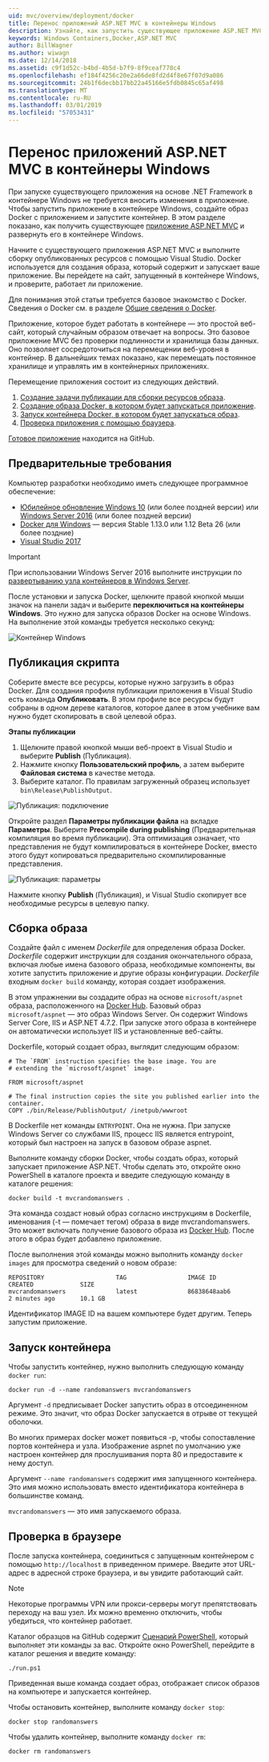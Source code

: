 ```yaml
---
uid: mvc/overview/deployment/docker
title: Перенос приложений ASP.NET MVC в контейнеры Windows
description: Узнайте, как запустить существующее приложение ASP.NET MVC в контейнере Windows Docker
keywords: Windows Containers,Docker,ASP.NET MVC
author: BillWagner
ms.author: wiwagn
ms.date: 12/14/2018
ms.assetid: c9f1d52c-b4bd-4b5d-b7f9-8f9ceaf778c4
ms.openlocfilehash: ef184f4256c20e2a66de8fd2d4f8e67f07d9a086
ms.sourcegitcommit: 24b1f6decbb17bb22a45166e5fdb0845c65af498
ms.translationtype: MT
ms.contentlocale: ru-RU
ms.lasthandoff: 03/01/2019
ms.locfileid: "57053431"
---
```

# <a name="migrating-aspnet-mvc-applications-to-windows-containers"></a>Перенос приложений ASP.NET MVC в контейнеры Windows

При запуске существующего приложения на основе .NET Framework в контейнере Windows не требуется вносить изменения в приложение. Чтобы запустить приложение в контейнере Windows, создайте образ Docker с приложением и запустите контейнер. В этом разделе показано, как получить существующее [приложение ASP.NET MVC](http://www.asp.net/mvc) и развернуть его в контейнере Windows.

Начните с существующего приложения ASP.NET MVC и выполните сборку опубликованных ресурсов с помощью Visual Studio. Docker используется для создания образа, который содержит и запускает ваше приложение. Вы перейдете на сайт, запущенный в контейнере Windows, и проверите, работает ли приложение.

Для понимания этой статьи требуется базовое знакомство с Docker. Сведения о Docker см. в разделе [Общие сведения о Docker](https://docs.docker.com/engine/understanding-docker/).

Приложение, которое будет работать в контейнере — это простой веб-сайт, который случайным образом отвечает на вопросы. Это базовое приложение MVC без проверки подлинности и хранилища базы данных. Оно позволяет сосредоточиться на перемещении веб-уровня в контейнер. В дальнейших темах показано, как перемещать постоянное хранилище и управлять им в контейнерных приложениях.

Перемещение приложения состоит из следующих действий.

1. [Создание задачи публикации для сборки ресурсов образа](#publish-script).
1. [Создание образа Docker, в котором будет запускаться приложение](#build-the-image).
1. [Запуск контейнера Docker, в котором будет запускаться образ](#start-a-container).
1. [Проверка приложения с помощью браузера](#verify-in-the-browser).

[Готовое приложение](https://github.com/dotnet/samples/tree/master/framework/docker/MVCRandomAnswerGenerator) находится на GitHub.

## <a name="prerequisites"></a>Предварительные требования

Компьютер разработки необходимо иметь следующее программное обеспечение:

- [Юбилейное обновление Windows 10](https://www.microsoft.com/software-download/windows10/) (или более поздней версии) или [Windows Server 2016](https://www.microsoft.com/cloud-platform/windows-server) (или более поздней версии)
- [Docker для Windows](https://docs.docker.com/docker-for-windows/) — версия Stable 1.13.0 или 1.12 Beta 26 (или более поздние)
- [Visual Studio 2017](https://visualstudio.microsoft.com/downloads/?utm_medium=microsoft&utm_source=docs.microsoft.com&utm_campaign=button+cta&utm_content=download+vs2017)

> [!IMPORTANT]
> При использовании Windows Server 2016 выполните инструкции по [развертыванию узла контейнеров в Windows Server](https://msdn.microsoft.com/virtualization/windowscontainers/deployment/deployment).

После установки и запуска Docker, щелкните правой кнопкой мыши значок на панели задач и выберите **переключиться на контейнеры Windows**. Это нужно для запуска образов Docker на основе Windows. На выполнение этой команды требуется несколько секунд:

![Контейнер Windows][windows-container]

## <a name="publish-script"></a>Публикация скрипта

Соберите вместе все ресурсы, которые нужно загрузить в образ Docker. Для создания профиля публикации приложения в Visual Studio есть команда **Опубликовать**. В этом профиле все ресурсы будут собраны в одном дереве каталогов, которое далее в этом учебнике вам нужно будет скопировать в свой целевой образ.

**Этапы публикации**

1. Щелкните правой кнопкой мыши веб-проект в Visual Studio и выберите **Publish** (Публикация).
1. Нажмите кнопку **Пользовательский профиль**, а затем выберите **Файловая система** в качестве метода.
1. Выберите каталог. По правилам загруженный образец использует `bin\Release\PublishOutput`.

![Публикация: подключение][publish-connection]

Откройте раздел **Параметры публикации файла** на вкладке **Параметры**. Выберите **Precompile during publishing** (Предварительная компиляция во время публикации). Эта оптимизация означает, что представления не будут компилироваться в контейнере Docker, вместо этого будут копироваться предварительно скомпилированные представления.

![Публикация: параметры][publish-settings]

Нажмите кнопку **Publish** (Публикация), и Visual Studio скопирует все необходимые ресурсы в целевую папку.

## <a name="build-the-image"></a>Сборка образа

Создайте файл с именем *Dockerfile* для определения образа Docker. *Dockerfile* содержит инструкции для создания окончательного образа, включая любые имена базового образа, необходимые компоненты, вы хотите запустить приложение и другие образы конфигурации. *Dockerfile* входным `docker build` команду, которая создает изображения.

В этом упражнении вы создадите образ на основе `microsoft/aspnet` образа, расположенного на [Docker Hub](https://hub.docker.com/r/microsoft/aspnet/).
Базовый образ `microsoft/aspnet` — это образ Windows Server. Он содержит Windows Server Core, IIS и ASP.NET 4.7.2. При запуске этого образа в контейнере он автоматически использует IIS и установленные веб-сайты.

Dockerfile, который создает образ, выглядит следующим образом:

```console
# The `FROM` instruction specifies the base image. You are
# extending the `microsoft/aspnet` image.

FROM microsoft/aspnet

# The final instruction copies the site you published earlier into the container.
COPY ./bin/Release/PublishOutput/ /inetpub/wwwroot
```

В Dockerfile нет команды `ENTRYPOINT`. Она не нужна. При запуске Windows Server со службами IIS, процесс IIS является entrypoint, который был настроен на запуск в базовом образе aspnet.

Выполните команду сборки Docker, чтобы создать образ, который запускает приложение ASP.NET. Чтобы сделать это, откройте окно PowerShell в каталоге проекта и введите следующую команду в каталоге решения:

```console
docker build -t mvcrandomanswers .
```

Эта команда создаст новый образ согласно инструкциям в Dockerfile, именования (-t — помечает тегом) образа в виде mvcrandomanswers. Это может включать получение базового образа из [Docker Hub](http://hub.docker.com). После этого в образ будет добавлено приложение.

После выполнения этой команды можно выполнить команду `docker images` для просмотра сведений о новом образе:

```console
REPOSITORY                    TAG                 IMAGE ID            CREATED             SIZE
mvcrandomanswers              latest              86838648aab6        2 minutes ago       10.1 GB
```

Идентификатор IMAGE ID на вашем компьютере будет другим. Теперь запустим приложение.

## <a name="start-a-container"></a>Запуск контейнера

Чтобы запустить контейнер, нужно выполнить следующую команду `docker run`:

```console
docker run -d --name randomanswers mvcrandomanswers
```

Аргумент `-d` предписывает Docker запустить образ в отсоединенном режиме. Это значит, что образ Docker запускается в отрыве от текущей оболочки.

Во многих примерах docker может появиться -p, чтобы сопоставление портов контейнера и узла. Изображение aspnet по умолчанию уже настроен контейнер для прослушивания порта 80 и предоставите к нему доступ.

Аргумент `--name randomanswers` содержит имя запущенного контейнера. Это имя можно использовать вместо идентификатора контейнера в большинстве команд.

`mvcrandomanswers` — это имя запускаемого образа.

## <a name="verify-in-the-browser"></a>Проверка в браузере

После запуска контейнера, соединиться с запущенным контейнером с помощью `http://localhost` в приведенном примере. Введите этот URL-адрес в адресной строке браузера, и вы увидите работающий сайт.

> [!NOTE]
> Некоторые программы VPN или прокси-серверы могут препятствовать переходу на ваш узел.
> Их можно временно отключить, чтобы убедиться, что контейнер работает.

Каталог образцов на GitHub содержит [Сценарий PowerShell](https://github.com/dotnet/samples/blob/master/framework/docker/MVCRandomAnswerGenerator/run.ps1), который выполняет эти команды за вас. Откройте окно PowerShell, перейдите в каталог решения и введите команду:

```console
./run.ps1
```

Приведенная выше команда создает образ, отображает список образов на компьютере и запускается контейнер.

Чтобы остановить контейнер, выполните команду `docker stop`:

```console
docker stop randomanswers
```

Чтобы удалить контейнер, выполните команду `docker rm`:

```console
docker rm randomanswers
```

[windows-container]: media/aspnetmvc/SwitchContainer.png "Переключение на контейнер Windows"
[publish-connection]: media/aspnetmvc/PublishConnection.png "Публикация в файловой системе"
[publish-settings]: media/aspnetmvc/PublishSettings.png "Публикация: параметры"
